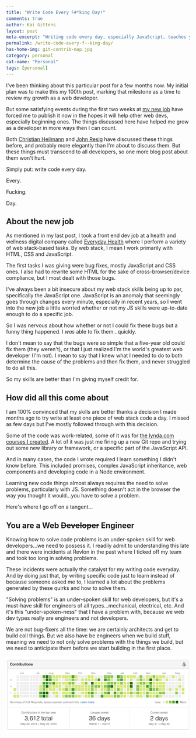 ```yaml
---
title: "Write Code Every F#*king Day!"
comments: true
author: Kai Gittens
layout: post
meta-excerpt: "Writing code every day, especially JavaScript, teaches you to solve problems: the KEY skill-set needed to be a web developer."
permalink: /write-code-every-f--king-day/
has-home-img: git-contrib-map.jpg
category: personal
cat-name: "Personal"
tags: [personal]
---
```

I've been thinking about this particular post for a few months now. My initial plan was to make this my 100th post, marking that milestone as a time to review my growth as a web developer.

But some satisfying events during the first two weeks at [my new job](/revlon/ "Read about kaidez leaving Revlon") have forced me to publish it now in the hopes it will help other web devs, especially beginning ones. The things discussed here have helped me grow as a developer in more ways then I can count.

Both [Christian Heilmann](http://christianheilmann.com/2013/05/10/justcode/ "Read '#JUSTCODE' by Christian Heilmann") and [John Resig](http://ejohn.org/blog/write-code-every-day/ "Read 'Write Code Every Day' by John Resig") have discussed these things before, and probably more elegantly than I'm about to discuss them. But these things must transcend to all developers, so one more blog post about them won't hurt.

Simply put: write code every day.

Every.

Fucking.

Day.

## About the new job
As mentioned in my last post, I took a front end dev job at a health and wellness digital company called [Everyday Health](http://www.everydayhealth.com/ "Visit Everyday Health") where I perform a variety of web stack-based tasks. By web stack, I mean I work primarily with HTML, CSS and JavaScript.

The first tasks I was giving were bug fixes, mostly JavaScript and CSS ones. I also had to rewrite some HTML for the sake of cross-browser/device compliance, but I most dealt with those bugs. 

I've always been a bit insecure about my web stack skills being up to par, specifically the JavaScript one. JavaScript is an anomaly that seemingly goes through changes every minute, especially in recent years, so I went into the new job a little worried whether or not my JS skills were up-to-date enough to do a specific job.

So I was nervous about how whether or not I could fix these bugs but a funny thing happened. I _was_ able to fix them...quickly.

I don't mean to say that the bugs were so simple that a five-year old could fix them (they weren't), or that I just realized I'm the world's greatest web developer (I'm not). I mean to say that I knew what I needed to do to both determine the cause of the problems and then fix them, and never struggled to do all this.

So my skills are better than I'm giving myself credit for.

## How did all this come about

I am 100% convinced that my skills are better thanks a decision I made months ago to try write at least one piece of web stack code a day. I missed as few days but I've mostly followed through with this decision.

Some of the code was work-related, some of it was for [the lynda.com courses I created](/lynda-kaidez/ "Read about the lynda.com courses I created"). A lot of it was just me firing up a new Git repo and trying out some new library or framework, or a specific part of the JavaScript API.

And in many cases, the code I wrote required I learn something I didn't know before. This included promises, complex JavaScript inheritance, web components and developing code in a Node environment.

Learning new code things almost always requires the need to solve problems, particularly with JS. Something doesn't act in the browser the way you thought it would...you have to solve a problem.

Here's where I go off on a tangent...

## You are a Web ~~Developer~~ Engineer

Knowing how to solve code problems is an under-spoken skill for web developers...we need to possess it. I readily admit to understanding this late and there were incidents at Revlon in the past where I ticked off my team and took too long in solving problems.

These incidents were actually the catalyst for my writing code everyday. And by doing just that, by writing specific code just to learn instead of because someone asked me to, I learned a lot about the problems generated by these quirks and how to solve them.

"Solving problems" is an under-spoken skill for web developers, but it's a must-have skill for engineers of all types...mechanical, electrical, etc.  And it's this "under-spoken-ness" that I have a problem with, because we web dev types really are engineers and not developers.

We are not bug-fixers all the time: we are certainly architects and get to build coll things. But we also have be engineers when we build stuff, meaning we need to not only solve problems with the things we build, but we need to anticipate them before we start building in the first place.

<img src="/img/git-contrib-map.jpg" class="imgBorderMaxWidth" alt="kaidez GitHub Contribution Map" />